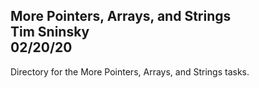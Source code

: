 **More Pointers, Arrays, and Strings**\
Tim Sninsky\
02/20/20
---
Directory for the More Pointers, Arrays, and Strings tasks.
